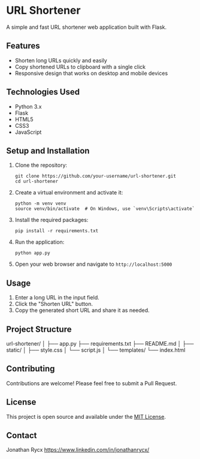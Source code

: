 # URL Shortener

A simple and fast URL shortener web application built with Flask.

## Features

- Shorten long URLs quickly and easily
- Copy shortened URLs to clipboard with a single click
- Responsive design that works on desktop and mobile devices

## Technologies Used

- Python 3.x
- Flask
- HTML5
- CSS3
- JavaScript

## Setup and Installation

1. Clone the repository:
   ```
   git clone https://github.com/your-username/url-shortener.git
   cd url-shortener
   ```

2. Create a virtual environment and activate it:
   ```
   python -m venv venv
   source venv/bin/activate  # On Windows, use `venv\Scripts\activate`
   ```

3. Install the required packages:
   ```
   pip install -r requirements.txt
   ```

4. Run the application:
   ```
   python app.py
   ```

5. Open your web browser and navigate to `http://localhost:5000`

## Usage

1. Enter a long URL in the input field.
2. Click the "Shorten URL" button.
3. Copy the generated short URL and share it as needed.

## Project Structure
url-shortener/
│
├── app.py
├── requirements.txt
├── README.md
│
├── static/
│ ├── style.css
│ └── script.js
│
└── templates/
└── index.html

## Contributing

Contributions are welcome! Please feel free to submit a Pull Request.

## License

This project is open source and available under the [MIT License](LICENSE).

## Contact

Jonathan Rycx
https://www.linkedin.com/in/jonathanrycx/
